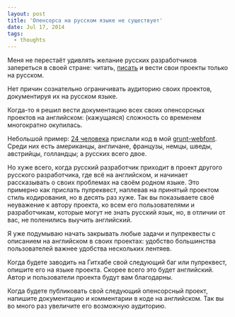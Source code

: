 ```yaml
---
layout: post
title: 'Опенсорса на русском языке не существует'
date: Jul 17, 2014
tags:
  - thoughts
---
```


Меня не перестаёт удивлять желание русских разработчиков запереться в своей стране: читать, [писать](http://kizu.ru/blog/be-global/) и вести свои проекты только на русском.

Нет причин сознательно ограничивать аудиторию своих проектов, документируя их на русском языке.

Когда-то я решил вести документацию всех своих опенсорсных проектов на английском: (кажущаяся) сложность со временем многократно окупилась.

Небольшой пример: [24 человека](https://github.com/sapegin/grunt-webfont/graphs/contributors) прислали код в мой [grunt-webfont](https://github.com/sapegin/grunt-webfont). Среди них есть американцы, англичане, французы, немцы, шведы, австрийцы, голландцы; а русских всего двое.

Но хуже всего, когда русский разработчик приходит в проект другого русского разработчика, где всё на английском, и начинает рассказывать о своих проблемах на своём родном языке. Это примерно как прислать пулреквест, наплевав на принятый проектом стиль кодирования, но в десять раз хуже. Так вы показываете своё неуважение к автору проекта, ко всем его пользователями и разработчикам, которые могут не знать русский язык, но, в отличии от вас, не поленились выучить английский.

Я уже подумываю начать закрывать любые задачи и пулреквесты с описанием на английском в своих проектах: удобство большинства пользователей важнее удобства нескольких лентяев.

Когда будете заводить на Гитхабе свой следующий баг или пулреквест, опишите его на языке проекта. Скорее всего это будет английский. Автор и пользователи проекта будут вам благодарны.

Когда будете публиковать свой следующий опенсорсный проект, напишите документацию и комментарии в коде на английском. Так вы во много раз увеличите его возможную аудиторию.
